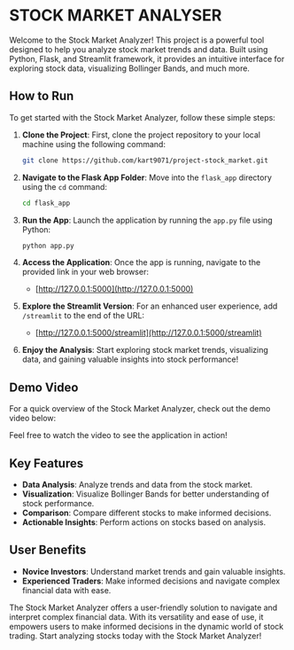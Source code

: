 # STOCK MARKET ANALYSER

Welcome to the Stock Market Analyzer! This project is a powerful tool designed to help you analyze stock market trends and data. Built using Python, Flask, and Streamlit framework, it provides an intuitive interface for exploring stock data, visualizing Bollinger Bands, and much more.

## **How to Run**

To get started with the Stock Market Analyzer, follow these simple steps:

1. **Clone the Project**: First, clone the project repository to your local machine using the following command:

    ```bash
    git clone https://github.com/kart9071/project-stock_market.git
    ```

2. **Navigate to the Flask App Folder**: Move into the `flask_app` directory using the `cd` command:

    ```bash
    cd flask_app
    ```

3. **Run the App**: Launch the application by running the `app.py` file using Python:

    ```bash
    python app.py
    ```

4. **Access the Application**: Once the app is running, navigate to the provided link in your web browser:

    - [http://127.0.0.1:5000](http://127.0.0.1:5000)

5. **Explore the Streamlit Version**: For an enhanced user experience, add `/streamlit` to the end of the URL:

    - [http://127.0.0.1:5000/streamlit](http://127.0.0.1:5000/streamlit)

6. **Enjoy the Analysis**: Start exploring stock market trends, visualizing data, and gaining valuable insights into stock performance!

## **Demo Video**

For a quick overview of the Stock Market Analyzer, check out the demo video below:

Feel free to watch the video to see the application in action!

## **Key Features**

- **Data Analysis**: Analyze trends and data from the stock market.
- **Visualization**: Visualize Bollinger Bands for better understanding of stock performance.
- **Comparison**: Compare different stocks to make informed decisions.
- **Actionable Insights**: Perform actions on stocks based on analysis.

## **User Benefits**

- **Novice Investors**: Understand market trends and gain valuable insights.
- **Experienced Traders**: Make informed decisions and navigate complex financial data with ease.

The Stock Market Analyzer offers a user-friendly solution to navigate and interpret complex financial data. With its versatility and ease of use, it empowers users to make informed decisions in the dynamic world of stock trading. Start analyzing stocks today with the Stock Market Analyzer!
